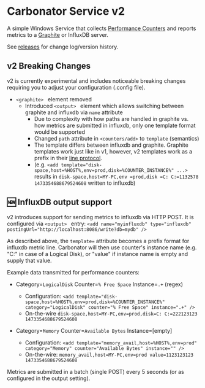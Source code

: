 # Carbonator Service v2 #

A simple Windows Service that collects [Performance Counters](https://msdn.microsoft.com/en-us/library/windows/desktop/aa373083%28v=vs.85%29.aspx) and 
reports metrics to a [Graphite](http://graphite.readthedocs.org/en/latest/overview.html) or InfluxDB server.

See [releases](https://github.com/CryptonZylog/carbonator/releases) for change log/version history.


## v2 Breaking Changes ##

v2 is currently experimental and includes noticeable breaking changes requiring you to adjust your configuration (.config file).

- ``<graphite>
    `` element removed
    - Introduced ``<output>
        `` element which allows switching between graphite and influxdb via ``name`` attribute
        - Due to complexity with how paths are handled in graphite vs. how metrics are submitted in influxdb, only one template format would be supported
        - Changed ``path`` attribute in ``<counters/add>`` to ``template`` (semantics)
        - The template differs between influxdb and graphite. Graphite templates work just like in v1, however, v2 templates work as a prefix in their [line protocol](https://docs.influxdata.com/influxdb/v0.13/write_protocols/line/).
        - (e.g. ``<add template="disk-space,host=%HOST%,env=prod,disk=%COUNTER_INSTANCE%" ...>
            `` results in ``disk-space,host=MY-PC,env =prod,disk =C: C:=1132578 1473354688679524608`` written to influxdb)


## :new: InfluxDB output support ##

v2 introduces support for sending metrics to influxdb via HTTP POST. It is configured via ``<output>
`` entry:
``<add name="myinfluxdb" type="influxdb" postingUrl="http://localhost:8086/write?db=mydb" />``

As described above, the ``template=`` attribute becomes a prefix format for influxdb metric line.
Carbonator will then use counter's instance name (e.g. "C:" in case of a Logical Disk), or "value" if instance name is empty and supply that value.

Example data transmitted for performance counters:

- Category=``LogicalDisk`` Counter=``% Free Space`` Instance=``.+`` (regex)
  - Configuration: ``<add template="disk-space,host=%HOST%,env=prod,disk=%COUNTER_INSTANCE%" category="LogicalDisk" counter="% Free Space" instance=".+" />``
  - On-the-wire ``disk-space,host=MY-PC,env=prod,disk=C: C:=222123123 1473354688679524608``

- Category=``Memory`` Counter=``Available Bytes`` Instance=[empty]
  - Configuration: ``<add template="memory_avail,host=%HOST%,env=prod" category="Memory" counter="Available Bytes" instance="" />``
  - On-the-wire: ``memory_avail,host=MY-PC,env=prod value=1123123123 1473354688679524608``


Metrics are submitted in a batch (single POST) every 5 seconds (or as configured in the output setting).